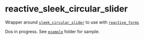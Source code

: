 # reactive_sleek_circular_slider

Wrapper around [`sleek_circular_slider`](https://pub.dev/packages/sleek_circular_slider) to use with [`reactive_forms`](https://pub.dev/packages/reactive_forms)

Dos in progress. See [`example`](https://github.com/artflutter/reactive_forms_widgets/tree/master/packages/reactive_sleek_circular_slider/example) folder for sample.